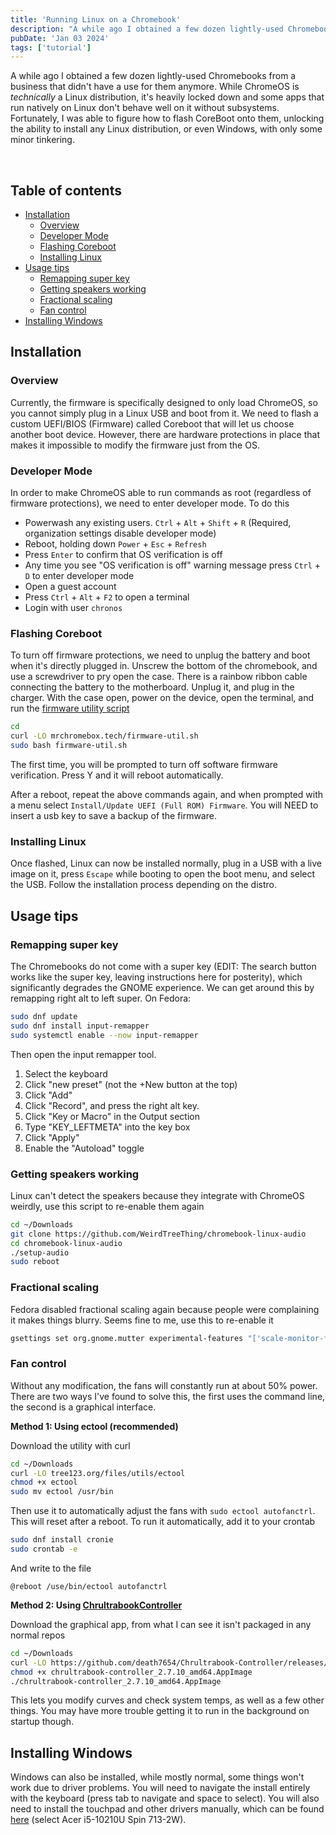 ```yaml
---
title: 'Running Linux on a Chromebook'
description: "A while ago I obtained a few dozen lightly-used Chromebooks from a business that didn't have a use for them anymore. Fortunately, I was able to figure how to flash CoreBoot onto them, unlocking the ability to install any Linux distribution, or even Windows, with only some minor tinkering."
pubDate: 'Jan 03 2024'
tags: ['tutorial']
---
```


A while ago I obtained a few dozen lightly-used Chromebooks from a business that didn't have a use for them anymore. While ChromeOS is *technically* a Linux distribution, it's heavily locked down and some apps that run natively on Linux don't behave well on it without subsystems. Fortunately, I was able to figure how to flash CoreBoot onto them, unlocking the ability to install any Linux distribution, or even Windows, with only some minor tinkering.

<br>

## Table of contents
- [Installation](#installation)
  - [Overview](#overview)
  - [Developer Mode](#developer-mode)
  - [Flashing Coreboot](#flashing-coreboot)
  - [Installing Linux](#installing-linux)
- [Usage tips](#usage-tips)
  - [Remapping super key](#remapping-super-key)
  - [Getting speakers working](#getting-speakers-working)
  - [Fractional scaling](#fractional-scaling)
  - [Fan control](#fan-control)
- [Installing Windows](#installing-windows)

## Installation

### Overview

Currently, the firmware is specifically designed to only load ChromeOS, so you cannot simply plug in a Linux USB and boot from it. We need to flash a custom UEFI/BIOS (Firmware) called Coreboot that will let us choose another boot device. However, there are hardware protections in place that makes it impossible to modify the firmware just from the OS. 

### Developer Mode

In order to make ChromeOS able to run commands as root (regardless of firmware protections), we need to enter developer mode. To do this
- Powerwash any existing users. `Ctrl` + `Alt` + `Shift` + `R` (Required, organization settings disable developer mode)
- Reboot, holding down `Power` + `Esc` + `Refresh`
- Press `Enter` to confirm that OS verification is off
- Any time you see "OS verification is off" warning message press `Ctrl` + `D` to enter developer mode
- Open a guest account
- Press `Ctrl` + `Alt` + `F2` to open a terminal
- Login with user `chronos`

### Flashing Coreboot

To turn off firmware protections, we need to unplug the battery and boot when it's directly plugged in. Unscrew the bottom of the chromebook, and use a screwdriver to pry open the case. There is a rainbow ribbon cable connecting the battery to the motherboard. Unplug it, and plug in the charger. With the case open, power on the device, open the terminal, and run the [firmware utility script](https://mrchromebox.tech/#fwscript)
```bash
cd
curl -LO mrchromebox.tech/firmware-util.sh
sudo bash firmware-util.sh
```
The first time, you will be prompted to turn off software firmware verification. Press Y and it will reboot automatically.

After a reboot, repeat the above commands again, and when prompted with a menu select `Install/Update UEFI (Full ROM) Firmware`. You will NEED to insert a usb key to save a backup of the firmware. 

### Installing Linux

Once flashed, Linux can now be installed normally, plug in a USB with a live image on it, press `Escape` while booting to open the boot menu, and select the USB. Follow the installation process depending on the distro.

## Usage tips
### Remapping super key

The Chromebooks do not come with a super key (EDIT: The search button works like the super key, leaving instructions here for posterity), which significantly degrades the GNOME experience. We can get around this by remapping right alt to left super. On Fedora:

```bash
sudo dnf update
sudo dnf install input-remapper
sudo systemctl enable --now input-remapper
```

Then open the input remapper tool. 

1. Select the keyboard
2. Click "new preset" (not the +New button at the top)
3. Click "Add"
4. Click "Record", and press the right alt key. 
5. Click "Key or Macro" in the Output section
6. Type "KEY_LEFTMETA" into the key box
7. Click "Apply"
8. Enable the "Autoload" toggle

<!-- <img src="https://user-images.githubusercontent.com/84288806/280539862-654738d8-5384-4155-ac62-a835b366885e.png" width=600> -->

### Getting speakers working

Linux can't detect the speakers because they integrate with ChromeOS weirdly, use this script to re-enable them again

```bash
cd ~/Downloads
git clone https://github.com/WeirdTreeThing/chromebook-linux-audio
cd chromebook-linux-audio
./setup-audio
sudo reboot
```

### Fractional scaling

Fedora disabled fractional scaling again because people were complaining it makes things blurry. Seems fine to me, use this to re-enable it

```bash
gsettings set org.gnome.mutter experimental-features "['scale-monitor-framebuffer']"
```

### Fan control

Without any modification, the fans will constantly run at about 50% power. There are two ways I've found to solve this, the first uses the command line, the second is a graphical interface.

**Method 1: Using ectool (recommended)**

Download the utility with curl

```bash
cd ~/Downloads
curl -LO tree123.org/files/utils/ectool
chmod +x ectool
sudo mv ectool /usr/bin
```

Then use it to automatically adjust the fans with `sudo ectool autofanctrl`. This will reset after a reboot. To run it automatically, add it to your crontab

```bash
sudo dnf install cronie
sudo crontab -e
```

And write to the file

```
@reboot /use/bin/ectool autofanctrl
```

**Method 2: Using [ChrultrabookController](https://github.com/death7654/Chrultrabook-Controller)**

Download the graphical app, from what I can see it isn't packaged in any normal repos
```bash
cd ~/Downloads
curl -LO https://github.com/death7654/Chrultrabook-Controller/releases/download/2.7.10/chrultrabook-controller_2.7.10_amd64.AppImage
chmod +x chrultrabook-controller_2.7.10_amd64.AppImage
./chrultrabook-controller_2.7.10_amd64.AppImage
```
This lets you modify curves and check system temps, as well as a few other things. You may have more trouble getting it to run in the background on startup though.

## Installing Windows

Windows can also be installed, while mostly normal, some things won't work due to driver problems. You will need to navigate the install entirely with the keyboard (press tab to navigate and space to select). You will also need to install the touchpad and other drivers manually, which can be found [here](https://coolstar.org/chromebook/windows-install.html) (select Acer i5-10210U Spin 713-2W).

